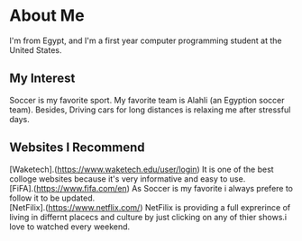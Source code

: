 # About Me 
I'm from Egypt, and I'm a first year computer programming student at the United States.

## My Interest 
Soccer is my favorite sport. My favorite team is Alahli (an Egyption soccer team). Besides, Driving cars for long distances is relaxing me after stressful days.
## Websites I Recommend
[Waketech].(https://www.waketech.edu/user/login) It is one of the best colloge websites because it's very informative and easy to use.  
[FiFA].(https://www.fifa.com/en) As Soccer is my favorite i always prefere to follow it to be updated.  
[NetFilix].(https://www.netflix.com/) NetFilix is providing a full exprerince of living in differnt placecs and culture by just clicking on any of thier shows.i love to watched every weekend.



 
